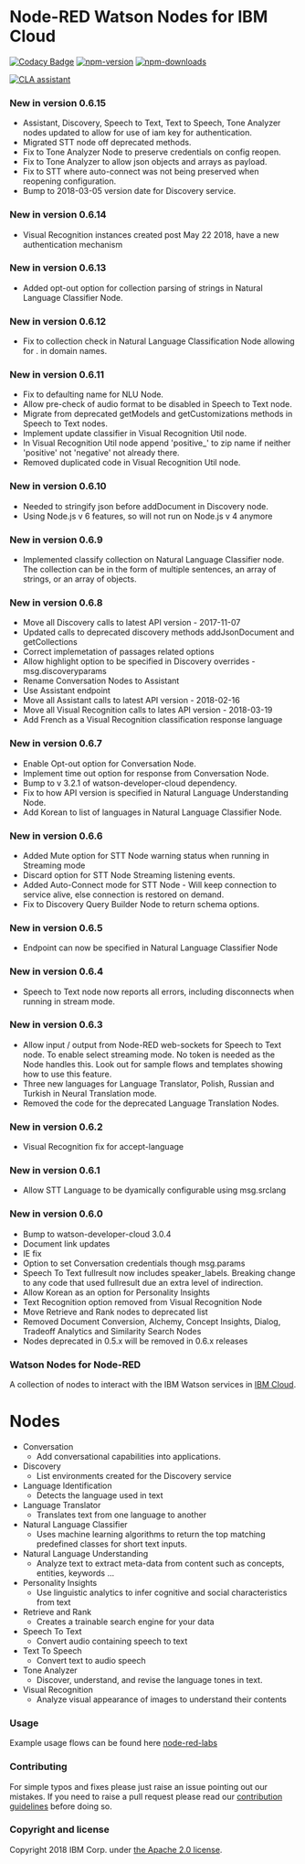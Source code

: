 Node-RED Watson Nodes for IBM Cloud
=====================================

[![Codacy Badge](https://api.codacy.com/project/badge/Grade/4f98536040924add9da4ca1deecb72b4)](https://www.codacy.com/app/BetaWorks-NodeRED-Watson/node-red-node-watson?utm_source=github.com&amp;utm_medium=referral&amp;utm_content=watson-developer-cloud/node-red-node-watson&amp;utm_campaign=Badge_Grade)
[![npm-version](https://img.shields.io/npm/v/node-red-node-watson.svg)](https://www.npmjs.com/package/node-red-node-watson)
[![npm-downloads](https://img.shields.io/npm/dm/node-red-node-watson.svg)](https://www.npmjs.com/package/node-red-node-watson)

<a href="https://cla-assistant.io/watson-developer-cloud/node-red-node-watson"><img src="https://cla-assistant.io/readme/badge/watson-developer-cloud/node-red-node-watson" alt="CLA assistant" /></a>

### New in version 0.6.15
- Assistant, Discovery, Speech to Text, Text to Speech, Tone Analyzer nodes updated
to allow for use of iam key for authentication.
- Migrated STT node off deprecated methods.
- Fix to Tone Analyzer Node to preserve credentials on config reopen.
- Fix to Tone Analyzer to allow json objects and arrays as payload.
- Fix to STT where auto-connect was not being preserved when reopening configuration.
- Bump to 2018-03-05 version date for Discovery service.

### New in version 0.6.14
- Visual Recognition instances created post May 22 2018, have a new authentication mechanism

### New in version 0.6.13
- Added opt-out option for collection parsing of strings in Natural Language Classifier Node.

### New in version 0.6.12
- Fix to collection check in Natural Language Classification Node allowing for . in domain
names.

### New in version 0.6.11
- Fix to defaulting name for NLU Node.
- Allow pre-check of audio format to be disabled in Speech to Text node.
- Migrate from deprecated getModels and getCustomizations methods in Speech to Text nodes.
- Implement update classifier in Visual Recognition Util node.
- In Visual Recognition Util node append 'positive_' to zip name if neither 'positive' not 'negative' not already there.
- Removed duplicated code in Visual Recognition Util node.

### New in version 0.6.10
- Needed to stringify json before addDocument in Discovery node.
- Using Node.js v 6 features, so will not run on Node.js v 4 anymore

### New in version 0.6.9
- Implemented classify collection on Natural Language Classifier node. The collection can be
in the form of multiple sentences, an array of strings, or an array of objects.

### New in version 0.6.8
- Move all Discovery calls to latest API version - 2017-11-07
- Updated calls to deprecated discovery methods addJsonDocument and getCollections
- Correct implemetation of passages related options
- Allow highlight option to be specified in Discovery overrides - msg.discoveryparams
- Rename Conversation Nodes to Assistant
- Use Assistant endpoint
- Move all Assistant calls to latest API version - 2018-02-16
- Move all Visual Recognition calls to lates API version - 2018-03-19
- Add French as a Visual Recognition classification response language

### New in version 0.6.7
- Enable Opt-out option for Conversation Node.
- Implement time out option for response from Conversation Node.
- Bump to v 3.2.1 of watson-developer-cloud dependency.
- Fix to how API version is specified in Natural Language Understanding Node.
- Add Korean to list of languages in Natural Language Classifier Node.

### New in version 0.6.6
- Added Mute option for STT Node warning status when running in Streaming mode
- Discard option for STT Node Streaming listening events.
- Added Auto-Connect mode for STT Node - Will keep connection to service alive,
else connection is restored on demand.
- Fix to Discovery Query Builder Node to return schema options.

### New in version 0.6.5
- Endpoint can now be specified in Natural Language Classifier Node

### New in version 0.6.4
- Speech to Text node now reports all errors, including disconnects when running in stream mode.

### New in version 0.6.3
- Allow input / output from Node-RED web-sockets for Speech to Text node. To
enable select streaming mode. No token is needed as the Node handles this. Look
out for sample flows and templates showing how to use this feature.
- Three new languages for Language Translator, Polish, Russian and Turkish in Neural Translation mode.
- Removed the code for the deprecated Language Translation Nodes.  

### New in version 0.6.2
- Visual Recognition fix for accept-language

### New in version 0.6.1
- Allow STT Language to be dyamically configurable using msg.srclang

### New in version 0.6.0
- Bump to watson-developer-cloud 3.0.4
- Document link updates
- IE fix
- Option to set Conversation credentials though msg.params
- Speech To Text fullresult now includes speaker_labels. Breaking change to any code that used fullresult due an extra level of indirection.
- Allow Korean as an option for Personality Insights
- Text Recognition option removed from Visual Recognition Node
- Move Retrieve and Rank nodes to deprecated list
- Removed Document Conversion, Alchemy, Concept Insights, Dialog, Tradeoff Analytics and Similarity Search Nodes
- Nodes deprecated in 0.5.x will be removed in 0.6.x releases


### Watson Nodes for Node-RED
A collection of nodes to interact with the IBM Watson services in [IBM Cloud](http://bluemix.net).

# Nodes

- Conversation
    - Add conversational capabilities into applications.
- Discovery
    - List environments created for the Discovery service
- Language Identification
    - Detects the language used in text
- Language Translator
    - Translates text from one language to another    
- Natural Language Classifier
    - Uses machine learning algorithms to return the top matching predefined classes for short text inputs.
- Natural Language Understanding
    - Analyze text to extract meta-data from content such as concepts, entities, keywords ...
- Personality Insights
    - Use linguistic analytics to infer cognitive and social characteristics from text
- Retrieve and Rank
    - Creates a trainable search engine for your data  
- Speech To Text
    - Convert audio containing speech to text
- Text To Speech
    - Convert text to audio speech
- Tone Analyzer
    - Discover, understand, and revise the language tones in text.
- Visual Recognition
    - Analyze visual appearance of images to understand their contents

### Usage
Example usage flows can be found here [node-red-labs](https://github.com/watson-developer-cloud/node-red-labs)

### Contributing

For simple typos and fixes please just raise an issue pointing out our mistakes.
If you need to raise a pull request please read our [contribution guidelines](https://github.com/watson-developer-cloud/node-red-node-watson/blob/master/CONTRIBUTING.md)
before doing so.

### Copyright and license

Copyright 2018 IBM Corp. under [the Apache 2.0 license](LICENSE).
